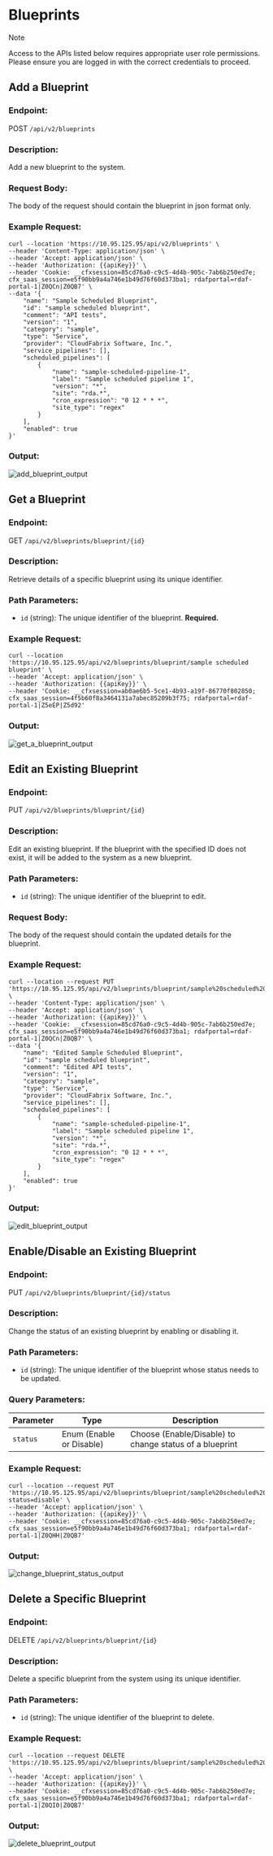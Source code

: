 # Blueprints

> [!NOTE]
> Access to the APIs listed below requires appropriate user role permissions. Please ensure you are logged in with the correct credentials to proceed.

## Add a Blueprint

### Endpoint:
POST `/api/v2/blueprints`

### Description:
Add a new blueprint to the system.

### Request Body:
The body of the request should contain the blueprint in json format only.

### Example Request:
```shell cURL
curl --location 'https://10.95.125.95/api/v2/blueprints' \
--header 'Content-Type: application/json' \
--header 'Accept: application/json' \
--header 'Authorization: {{apiKey}}' \
--header 'Cookie: __cfxsession=85cd76a0-c9c5-4d4b-905c-7ab6b250ed7e; cfx_saas_session=e5f90bb9a4a746e1b49d76f60d373ba1; rdafportal=rdaf-portal-1|Z0QCn|Z0QB7' \
--data '{
    "name": "Sample Scheduled Blueprint",
    "id": "sample scheduled blueprint",
    "comment": "API tests",
    "version": "1",
    "category": "sample",
    "type": "Service",
    "provider": "CloudFabrix Software, Inc.",
    "service_pipelines": [],
    "scheduled_pipelines": [
        {
            "name": "sample-scheduled-pipeline-1",
            "label": "Sample scheduled pipeline 1",
            "version": "*",
            "site": "rda.*",
            "cron_expression": "0 12 * * *",
            "site_type": "regex"
        }
    ],
    "enabled": true
}'
```

### Output:
![add_blueprint_output](https://github.com/user-attachments/assets/66f4762b-292c-4190-b6eb-2071b33f4cdf)



## Get a Blueprint

### Endpoint:
GET `/api/v2/blueprints/blueprint/{id}`

### Description:
Retrieve details of a specific blueprint using its unique identifier.

### Path Parameters:
- `id` (string): The unique identifier of the blueprint. **Required.**

### Example Request:
```shell cURL
curl --location 'https://10.95.125.95/api/v2/blueprints/blueprint/sample scheduled blueprint' \
--header 'Accept: application/json' \
--header 'Authorization: {{apiKey}}' \
--header 'Cookie: __cfxsession=ab0ae6b5-5ce1-4b93-a19f-86770f802850; cfx_saas_session=4f5b60f8a3464131a7abec85209b3f75; rdafportal=rdaf-portal-1|Z5eEP|Z5d92'
```
### Output:
![get_a_blueprint_output](https://github.com/user-attachments/assets/28d5edfd-221c-4a41-9bce-c6ee7362a87f)



## Edit an Existing Blueprint

### Endpoint:
PUT `/api/v2/blueprints/blueprint/{id}`

### Description:
Edit an existing blueprint. If the blueprint with the specified ID does not exist, it will be added to the system as a new blueprint.

### Path Parameters:
- `id` (string): The unique identifier of the blueprint to edit.

### Request Body:
The body of the request should contain the updated details for the blueprint.

### Example Request:
```shell cURL
curl --location --request PUT 'https://10.95.125.95/api/v2/blueprints/blueprint/sample%20scheduled%20blueprint' \
--header 'Content-Type: application/json' \
--header 'Accept: application/json' \
--header 'Authorization: {{apiKey}}' \
--header 'Cookie: __cfxsession=85cd76a0-c9c5-4d4b-905c-7ab6b250ed7e; cfx_saas_session=e5f90bb9a4a746e1b49d76f60d373ba1; rdafportal=rdaf-portal-1|Z0QCn|Z0QB7' \
--data '{
    "name": "Edited Sample Scheduled Blueprint",
    "id": "sample scheduled blueprint",
    "comment": "Edited API tests",
    "version": "1",
    "category": "sample",
    "type": "Service",
    "provider": "CloudFabrix Software, Inc.",
    "service_pipelines": [],
    "scheduled_pipelines": [
        {
            "name": "sample-scheduled-pipeline-1",
            "label": "Sample scheduled pipeline 1",
            "version": "*",
            "site": "rda.*",
            "cron_expression": "0 12 * * *",
            "site_type": "regex"
        }
    ],
    "enabled": true
}'
```

### Output:
![edit_blueprint_output](https://github.com/user-attachments/assets/ea45c266-5dbe-4448-b9ac-e68a67df869e)


## Enable/Disable an Existing Blueprint

### Endpoint:
PUT `/api/v2/blueprints/blueprint/{id}/status`

### Description:
Change the status of an existing blueprint by enabling or disabling it.

### Path Parameters:
- `id` (string): The unique identifier of the blueprint whose status needs to be updated.

### Query Parameters:
| Parameter        | Type   | Description                                                                  |
|------------------|--------|------------------------------------------------------------------------------|
| `status`         | Enum (Enable or Disable) | Choose (Enable/Disable) to change status of a blueprint    |

### Example Request:
```shell cURL
curl --location --request PUT 'https://10.95.125.95/api/v2/blueprints/blueprint/sample%20scheduled%20blueprint/status?status=disable' \
--header 'Accept: application/json' \
--header 'Authorization: {{apiKey}}' \
--header 'Cookie: __cfxsession=85cd76a0-c9c5-4d4b-905c-7ab6b250ed7e; cfx_saas_session=e5f90bb9a4a746e1b49d76f60d373ba1; rdafportal=rdaf-portal-1|Z0QHH|Z0QB7'
```

### Output:
![change_blueprint_status_output](https://github.com/user-attachments/assets/a1f63189-1652-41ab-a365-cdace932343f)


## Delete a Specific Blueprint

### Endpoint:
DELETE `/api/v2/blueprints/blueprint/{id}`

### Description:
Delete a specific blueprint from the system using its unique identifier.

### Path Parameters:
- `id` (string): The unique identifier of the blueprint to delete.

### Example Request:
```shell cURL
curl --location --request DELETE 'https://10.95.125.95/api/v2/blueprints/blueprint/sample%20scheduled%20blueprint' \
--header 'Accept: application/json' \
--header 'Authorization: {{apiKey}}' \
--header 'Cookie: __cfxsession=85cd76a0-c9c5-4d4b-905c-7ab6b250ed7e; cfx_saas_session=e5f90bb9a4a746e1b49d76f60d373ba1; rdafportal=rdaf-portal-1|Z0QI0|Z0QB7'
```

### Output:
![delete_blueprint_output](https://github.com/user-attachments/assets/52ab0113-700b-4e46-86fd-c67c112e7453)

